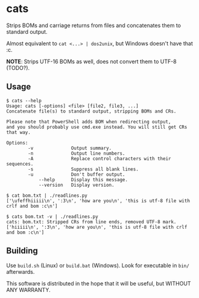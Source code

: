 # cats

Strips BOMs and carriage returns from files and concatenates them to
standard output.

Almost equivalent to `cat <...> | dos2unix`, but Windows doesn't have
that :c.

**NOTE**: Strips UTF-16 BOMs as well, does not convert them to UTF-8 (TODO?).

## Usage

```console
$ cats --help
Usage: cats [-options] <file> [file2, file3, ...]
Concatenate file(s) to standard output, stripping BOMs and CRs.

Please note that PowerShell adds BOM when redirecting output,
and you should probably use cmd.exe instead. You will still get CRs that way.

Options:
        -v              Output summary.
        -n              Output line numbers.
        -A              Replace control characters with their sequences.
        -s              Suppress all blank lines.
        -u              Don't buffer output.
            --help      Display this message.
            --version   Display version.
```

```console
$ cat bom.txt | ./readlines.py
['\ufeffhiiiii\n', ':3\n', 'how are you\n', 'this is utf-8 file with crlf and bom :c\n']

$ cats bom.txt -v | ./readlines.py
cats: bom.txt: Stripped CRs from line ends, removed UTF-8 mark.
['hiiiii\n', ':3\n', 'how are you\n', 'this is utf-8 file with crlf and bom :c\n']
```

## Building

Use `build.sh` (Linux) or `build.bat` (Windows).
Look for executable in `bin/` afterwards.

This software is distributed in the hope that it will be useful,
but WITHOUT ANY WARRANTY.
